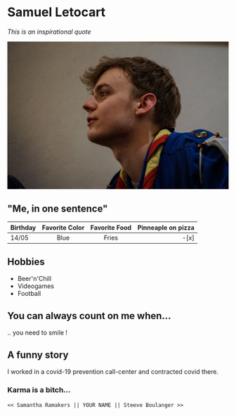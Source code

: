 # Samuel Letocart

*This is an inspirational quote*

![Sam as a scout](sam.jpg "This is me !")

## "Me, in one sentence"

| Birthday      |Favorite Color | Favorite Food |Pinneaple on pizza |
| :-------------|:-------------:|:-------------:|		---:|
| 14/05		|	Blue	|	Fries	|	-[x]	    |


## Hobbies

* Beer'n'Chill
* Videogames
* Football

## You can always count on me when...

.. you need to smile !

## A funny story

I worked in a covid-19 prevention call-center and contracted covid there.

### Karma is a bitch...


    << Samantha Ramakers || YOUR NAME || Steeve Boulanger >>
